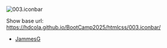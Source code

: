 ![003.iconbar](003.iconbar.png)

Show base url: https://hdcola.github.io/BootCamp2025/htmlcss/003.iconbar/

-   [JammesG](https://JadGu.github.io/BootCamp2025/htmlcss/003.iconbar/JamesG/)
